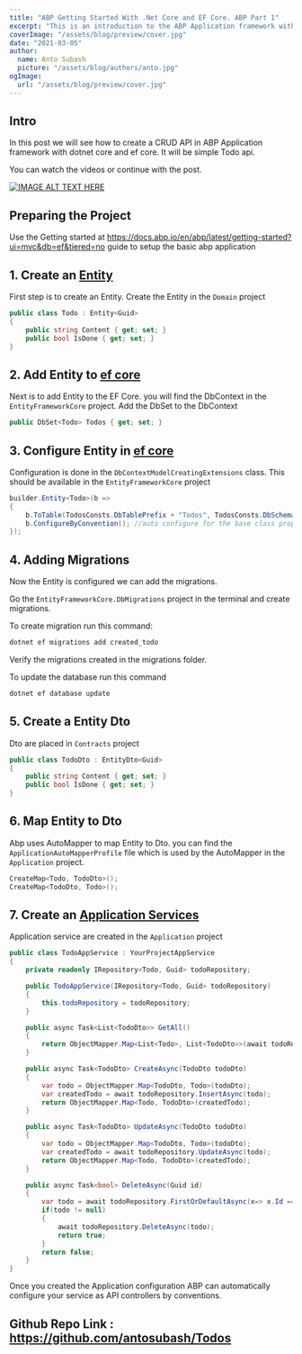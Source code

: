 ```yaml
---
title: "ABP Getting Started With .Net Core and EF Core. ABP Part 1"
excerpt: "This is an introduction to the ABP Application framework with .Net core and EF core. I have created a Todo App with a CRUD function."
coverImage: "/assets/blog/preview/cover.jpg"
date: "2021-03-05"
author:
  name: Anto Subash
  picture: "/assets/blog/authors/anto.jpg"
ogImage:
  url: "/assets/blog/preview/cover.jpg"
---
```


## Intro

In this post we will see how to create a CRUD API in ABP Application framework with dotnet core and ef core. It will be simple Todo api.

You can watch the videos or continue with the post.

[![IMAGE ALT TEXT HERE](https://img.youtube.com/vi/m8pjAtmpmBI/0.jpg)](https://www.youtube.com/watch?v=m8pjAtmpmBI)

## Preparing the Project

Use the Getting started at <https://docs.abp.io/en/abp/latest/getting-started?ui=mvc&db=ef&tiered=no> guide to setup the basic abp application

## 1. Create an [Entity](https://docs.abp.io/en/abp/latest/Entities)

First step is to create an Entity. Create the Entity in the `Domain` project

```cs
public class Todo : Entity<Guid>
{
    public string Content { get; set; }
    public bool IsDone { get; set; }
}
```

## 2. Add Entity to [ef core](https://docs.abp.io/en/abp/latest/Entity-Framework-Core)

Next is to add Entity to the EF Core. you will find the DbContext in the `EntityFrameworkCore` project. Add the DbSet to the DbContext

```cs
public DbSet<Todo> Todos { get; set; }
```

## 3. Configure Entity in [ef core](https://docs.abp.io/en/abp/latest/Entity-Framework-Core#configurebyconvention-method)

Configuration is done in the `DbContextModelCreatingExtensions` class. This should be available in the `EntityFrameworkCore` project

```cs
builder.Entity<Todo>(b =>
{
    b.ToTable(TodosConsts.DbTablePrefix + "Todos", TodosConsts.DbSchema);
    b.ConfigureByConvention(); //auto configure for the base class props
});
```

## 4. Adding Migrations

Now the Entity is configured we can add the migrations.

Go the `EntityFrameworkCore.DbMigrations` project in the terminal and create migrations.

To create migration run this command:

```bash
dotnet ef migrations add created_todo
```

Verify the migrations created in the migrations folder.

To update the database run this command

```bash
dotnet ef database update
```

## 5. Create a Entity Dto

Dto are placed in `Contracts` project

```cs
public class TodoDto : EntityDto<Guid>
{
    public string Content { get; set; }
    public bool IsDone { get; set; }
}
```

## 6. Map Entity to Dto

Abp uses AutoMapper to map Entity to Dto. you can find the `ApplicationAutoMapperProfile` file which is used by the AutoMapper in the `Application` project.

```cs
CreateMap<Todo, TodoDto>();
CreateMap<TodoDto, Todo>();
```

## 7. Create an [Application Services](https://docs.abp.io/en/abp/latest/Application-Services)

Application service are created in the `Application` project

```cs
public class TodoAppService : YourProjectAppService
{
    private readonly IRepository<Todo, Guid> todoRepository;

    public TodoAppService(IRepository<Todo, Guid> todoRepository)
    {
        this.todoRepository = todoRepository;
    }

    public async Task<List<TodoDto>> GetAll()
    {
        return ObjectMapper.Map<List<Todo>, List<TodoDto>>(await todoRepository.GetListAsync());
    }

    public async Task<TodoDto> CreateAsync(TodoDto todoDto)
    {
        var todo = ObjectMapper.Map<TodoDto, Todo>(todoDto);
        var createdTodo = await todoRepository.InsertAsync(todo);
        return ObjectMapper.Map<Todo, TodoDto>(createdTodo);
    }

    public async Task<TodoDto> UpdateAsync(TodoDto todoDto)
    {
        var todo = ObjectMapper.Map<TodoDto, Todo>(todoDto);
        var createdTodo = await todoRepository.UpdateAsync(todo);
        return ObjectMapper.Map<Todo, TodoDto>(createdTodo);
    }

    public async Task<bool> DeleteAsync(Guid id)
    {
        var todo = await todoRepository.FirstOrDefaultAsync(x=> x.Id == id);
        if(todo != null)
        {
            await todoRepository.DeleteAsync(todo);
            return true;
        }
        return false;
    }
}
```

Once you created the Application configuration ABP can automatically configure your service as API controllers by conventions.

## Github Repo Link : <https://github.com/antosubash/Todos>
